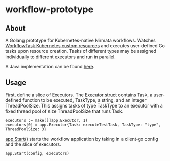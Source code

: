 # workflow-prototype #

## About ##

A Golang prototype for Kubernetes-native Nirmata workflows. Watches [WorkflowTask Kubernetes custom resources](config/crd/bases/nirmata.com_workflowtasks.yaml) and executes user-defined Go tasks upon resource creation. Tasks of different types may be assigned individually to different executors and run in parallel.

A Java implementation can be found [here](https://github.com/aupadhyay3/workflow-prototype-java). 

## Usage ##

First, define a slice of Executors. The [Executor struct](pkg\app\workflow_app.go) contains Task, a user-defined function to be executed, TaskType, a string, and an integer ThreadPoolSize. This assigns tasks of type TaskType to an executor with a fixed thread pool of size ThreadPoolSize that runs Task.

    executors := make([]app.Executor, 1)
	executors[0] = app.Executor{Task: executeTestTask, TaskType: "type", ThreadPoolSize: 3}

[app.Start()](pkg\app\workflow_app.go) starts the workflow application by taking in a client-go config and the slice of executors.

    app.Start(config, executors)